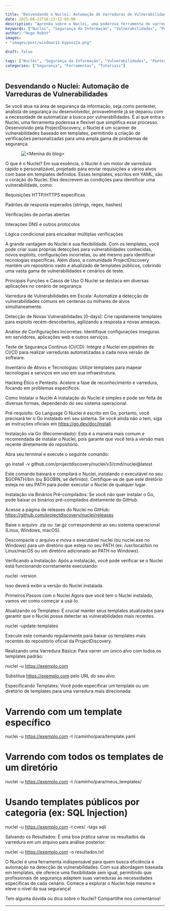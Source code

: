 ```yaml
---

title: "Desvendando o Nuclei: Automação de Varreduras de Vulnerabilidades para o Seu Blog"
date: 2025-06-22T16:13:12-03:00
description: "Aprenda sobre o Nuclei, uma poderosa ferramenta de varredura de vulnerabilidades baseada em templates. Descubra suas funções, como instalar e como usá-lo para automatizar a detecção de problemas de segurança em seus sistemas."
keywords: ["Nuclei", "Segurança da Informação", "Vulnerabilidades", "Pentest", "Automação", "Templates", "ProjectDiscovery", "Hacking Ético", "DevSecOps", "Dicas de Segurança"]
author: "Hugo Robot"
images: 
- "images/post/windows11-bypass2a.png"

draft: false

tags: ["Nuclei", "Segurança da Informação", "Vulnerabilidades", "Pentest", "Automação", "Templates", "ProjectDiscovery", "Hacking Ético", "DevSecOps", "Dicas de Segurança"] 
categories: ["Segurança", "Ferramentas", "Tutoriais"]
---
```


## Desvendando o Nuclei: Automação de Varreduras de Vulnerabilidades
Se você atua na área de segurança da informação, seja como pentester, analista de segurança ou desenvolvedor, provavelmente já se deparou com a necessidade de automatizar a busca por vulnerabilidades. É aí que entra o Nuclei, uma ferramenta poderosa e flexível que simplifica esse processo. Desenvolvido pela ProjectDiscovery, o Nuclei é um scanner de vulnerabilidades baseado em templates, permitindo a criação de verificações personalizadas para uma ampla gama de problemas de segurança.

<img src="/images/post/windows11-bypass2a.png" alt="<Menina do blog>" style="max-width: 80%; height: auto; display: block; margin: 0 auto;">

O que é o Nuclei?
Em sua essência, o Nuclei é um motor de varredura rápido e personalizável, projetado para enviar requisições a vários alvos com base em templates definidos. Esses templates, escritos em YAML, são o coração do Nuclei. Eles descrevem as condições para identificar uma vulnerabilidade, como:

Requisições HTTP/HTTPS específicas

Padrões de resposta esperados (strings, regex, hashes)

Verificações de portas abertas

Interações DNS e outros protocolos

Lógica condicional para encadear múltiplas verificações

A grande vantagem do Nuclei é sua flexibilidade. Com os templates, você pode criar suas próprias detecções para vulnerabilidades conhecidas, novos exploits, configurações incorretas, ou até mesmo para identificar tecnologias específicas. Além disso, a comunidade ProjectDiscovery mantém um repositório vasto e atualizado de templates públicos, cobrindo uma vasta gama de vulnerabilidades e cenários de teste.

Principais Funções e Casos de Uso
O Nuclei se destaca em diversas aplicações no cenário de segurança:

Varredura de Vulnerabilidades em Escala: Automatize a detecção de vulnerabilidades comuns em centenas ou milhares de alvos simultaneamente.

Detecção de Novas Vulnerabilidades (0-days): Crie rapidamente templates para exploits recém-descobertos, agilizando a resposta a novas ameaças.

Análise de Configurações Incorretas: Identifique configurações inseguras em servidores, aplicações web e outros serviços.

Teste de Segurança Contínuo (CI/CD): Integre o Nuclei em pipelines de CI/CD para realizar varreduras automatizadas a cada nova versão de software.

Inventário de Ativos e Tecnologias: Utilize templates para mapear tecnologias e serviços em uso em sua infraestrutura.

Hacking Ético e Pentests: Acelere a fase de reconhecimento e varredura, focando em problemas específicos.

Como Instalar o Nuclei
A instalação do Nuclei é simples e pode ser feita de diversas formas, dependendo do seu sistema operacional.

Pré-requisito: Go Language
O Nuclei é escrito em Go, portanto, você precisará ter o Go instalado em seu sistema. Se você ainda não o tem, siga as instruções oficiais em https://go.dev/doc/install.

Instalação via Go (Recomendado):
Esta é a maneira mais comum e recomendada de instalar o Nuclei, pois garante que você terá a versão mais recente diretamente do repositório.

Abra seu terminal e execute o seguinte comando:

go install -v github.com/projectdiscovery/nuclei/v3/cmd/nuclei@latest

Este comando baixará e compilará o Nuclei, instalando o executável no seu $GOPATH/bin (ou $GOBIN, se definido). Certifique-se de que este diretório esteja no seu PATH para poder executar o Nuclei de qualquer lugar.

Instalação via Binários Pré-compilados:
Se você não quer instalar o Go, pode baixar os binários pré-compilados diretamente do GitHub.

Acesse a página de releases do Nuclei no GitHub: https://github.com/projectdiscovery/nuclei/releases

Baixe o arquivo .zip ou .tar.gz correspondente ao seu sistema operacional (Linux, Windows, macOS).

Descompacte o arquivo e mova o executável nuclei (ou nuclei.exe no Windows) para um diretório que esteja no seu PATH (ex: /usr/local/bin no Linux/macOS ou um diretório adicionado ao PATH no Windows).

Verificando a Instalação:
Após a instalação, você pode verificar se o Nuclei está funcionando corretamente executando:

nuclei -version

Isso deverá exibir a versão do Nuclei instalada.

Primeiros Passos com o Nuclei
Agora que você tem o Nuclei instalado, vamos ver como começar a usá-lo.

Atualizando os Templates:
É crucial manter seus templates atualizados para garantir que o Nuclei possa detectar as vulnerabilidades mais recentes.

nuclei -update-templates

Execute este comando regularmente para baixar os templates mais recentes do repositório oficial da ProjectDiscovery.

Realizando uma Varredura Básica:
Para varrer um único alvo com todos os templates padrão:

nuclei -u https://exemplo.com

Substitua https://exemplo.com pelo URL do seu alvo.

Especificando Templates:
Você pode especificar um template ou um diretório de templates para uma varredura mais direcionada:

# Varrendo com um template específico
nuclei -u https://exemplo.com -t /caminho/para/template.yaml

# Varrendo com todos os templates de um diretório
nuclei -u https://exemplo.com -t /caminho/para/meus_templates/

# Usando templates públicos por categoria (ex: SQL Injection)
nuclei -u https://exemplo.com -t cves/ -tags sqli

Salvando os Resultados:
É uma boa prática salvar os resultados da varredura em um arquivo para análise posterior:

nuclei -u https://exemplo.com -o resultados.txt

O Nuclei é uma ferramenta indispensável para quem busca eficiência e automação na detecção de vulnerabilidades. Com sua abordagem baseada em templates, ele oferece uma flexibilidade sem igual, permitindo que profissionais de segurança adaptem suas varreduras às necessidades específicas de cada cenário. Comece a explorar o Nuclei hoje mesmo e eleve o nível da sua segurança!

Tem alguma dúvida ou dica sobre o Nuclei? Compartilhe nos comentários!

---